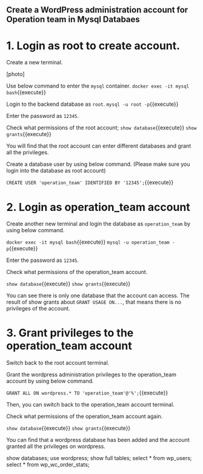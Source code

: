 ## Create a WordPress administration account for Operation team in Mysql Databaes

# 1. Login as root to create account.
Create a new terminal.

[photo]

Use below command to enter the `mysql` container.
`docker exec -it mysql bash`{{execute}}

Login to the backend database as `root`.
`mysql -u root -p`{{execute}}

Enter the password as `12345`.

Check what permissions of the root account;
`show database`{{execute}}
`show grants`{{execute}}

You will find that the root account can enter different databases and grant all the privileges.

Create a database user by using below command. (Please make sure you login into the database as root account)

`CREATE USER 'operation_team' IDENTIFIED BY '12345';`{{execute}}

# 2. Login as operation_team account
Create another new terminal and login the database as `operation_team` by using below command.

`docker exec -it mysql bash`{{execute}}
`mysql -u operation_team -p`{{execute}}

Enter the password as `12345`.

Check what permissions of the operation_team account.

`show database`{{execute}}
`show grants`{{execute}}

You can see there is only one database that the account can access.
The result of show grants about `GRANT USAGE ON...`, that means there is no privileges of the account.

# 3. Grant privileges to the operation_team account
Switch back to the root account terminal.

Grant the wordpress administration privileges to the operation_team account by using below command.

`GRANT ALL ON wordpress.* TO 'operation_team'@'%';`{{execute}}


Then, you can switch back to the operation_team account terminal.

Check what permissions of the operation_team account again.

`show database`{{execute}}
`show grants`{{execute}}

You can find that a wordpress database has been added and the account granted all the privileges on wordpress.



show databases;
use wordpress;
show full tables;
select * from wp_users;
select * from wp_wc_order_stats;
